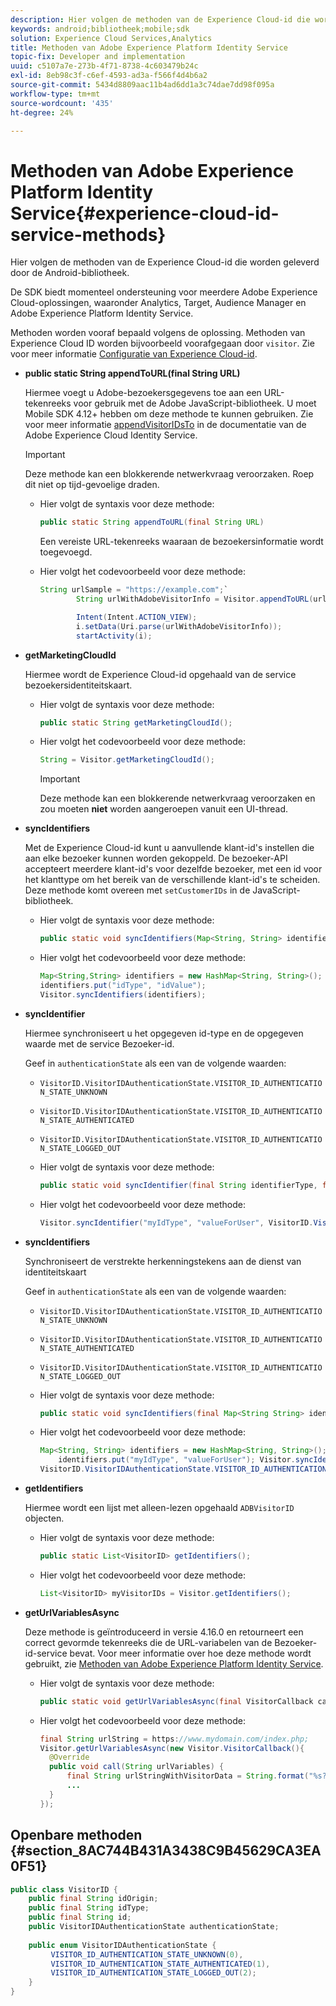 ```yaml
---
description: Hier volgen de methoden van de Experience Cloud-id die worden geleverd door de Android-bibliotheek.
keywords: android;bibliotheek;mobile;sdk
solution: Experience Cloud Services,Analytics
title: Methoden van Adobe Experience Platform Identity Service
topic-fix: Developer and implementation
uuid: c5107a7e-273b-4f71-8738-4c603479b24c
exl-id: 8eb98c3f-c6ef-4593-ad3a-f566f4d4b6a2
source-git-commit: 5434d8809aac11b4ad6dd1a3c74dae7dd98f095a
workflow-type: tm+mt
source-wordcount: '435'
ht-degree: 24%

---
```


# Methoden van Adobe Experience Platform Identity Service{#experience-cloud-id-service-methods}

Hier volgen de methoden van de Experience Cloud-id die worden geleverd door de Android-bibliotheek.

De SDK biedt momenteel ondersteuning voor meerdere Adobe Experience Cloud-oplossingen, waaronder Analytics, Target, Audience Manager en Adobe Experience Platform Identity Service.

Methoden worden vooraf bepaald volgens de oplossing. Methoden van Experience Cloud ID worden bijvoorbeeld voorafgegaan door `visitor`. Zie voor meer informatie [Configuratie van Experience Cloud-id](/help/android/c-marketing-cloud/mcvid.md).

* **public static String appendToURL(final String URL)**

   Hiermee voegt u Adobe-bezoekersgegevens toe aan een URL-tekenreeks voor gebruik met de Adobe JavaScript-bibliotheek. U moet Mobile SDK 4.12+ hebben om deze methode te kunnen gebruiken. Zie voor meer informatie [appendVisitorIDsTo](https://experienceleague.adobe.com/docs/id-service/using/id-service-api/methods/appendvisitorid.html) in de documentatie van de Adobe Experience Cloud Identity Service.

   >[!IMPORTANT]
   >
   >Deze methode kan een blokkerende netwerkvraag veroorzaken. Roep dit niet op tijd-gevoelige draden.

   * Hier volgt de syntaxis voor deze methode:

      ```java
      public static String appendToURL(final String URL) 
      ```

      Een vereiste URL-tekenreeks waaraan de bezoekersinformatie wordt toegevoegd.

   * Hier volgt het codevoorbeeld voor deze methode:

      ```java
      String urlSample = "https://example.com";`
              String urlWithAdobeVisitorInfo = Visitor.appendToURL(urlSample);
      
              Intent(Intent.ACTION_VIEW);
              i.setData(Uri.parse(urlWithAdobeVisitorInfo));
              startActivity(i);
      ```

* **getMarketingCloudId**

   Hiermee wordt de Experience Cloud-id opgehaald van de service bezoekersidentiteitskaart.

   * Hier volgt de syntaxis voor deze methode:

      ```java
      public static String getMarketingCloudId(); 
      ```

   * Hier volgt het codevoorbeeld voor deze methode:

      ```java
      String = Visitor.getMarketingCloudId();
      ```

      >[!IMPORTANT]
      >
      >Deze methode kan een blokkerende netwerkvraag veroorzaken en zou moeten **niet** worden aangeroepen vanuit een UI-thread.

* **syncIdentifiers**

   Met de Experience Cloud-id kunt u aanvullende klant-id&#39;s instellen die aan elke bezoeker kunnen worden gekoppeld. De bezoeker-API accepteert meerdere klant-id&#39;s voor dezelfde bezoeker, met een id voor het klanttype om het bereik van de verschillende klant-id&#39;s te scheiden. Deze methode komt overeen met `setCustomerIDs` in de JavaScript-bibliotheek.

   * Hier volgt de syntaxis voor deze methode:

      ```java
      public static void syncIdentifiers(Map<String, String> identifiers); 
      ```

   * Hier volgt het codevoorbeeld voor deze methode:

      ```java
      Map<String,String> identifiers = new HashMap<String, String>();
      identifiers.put("idType", "idValue");
      Visitor.syncIdentifiers(identifiers);
      ```

* **syncIdentifier**

   Hiermee synchroniseert u het opgegeven id-type en de opgegeven waarde met de service Bezoeker-id.

   Geef in `authenticationState` als een van de volgende waarden:

   * `VisitorID.VisitorIDAuthenticationState.VISITOR_ID_AUTHENTICATION_STATE_UNKNOWN`
   * `VisitorID.VisitorIDAuthenticationState.VISITOR_ID_AUTHENTICATION_STATE_AUTHENTICATED`
   * `VisitorID.VisitorIDAuthenticationState.VISITOR_ID_AUTHENTICATION_STATE_LOGGED_OUT`

   * Hier volgt de syntaxis voor deze methode:

      ```java
      public static void syncIdentifier(final String identifierType, final String identifier, final VisitorID.VisitorIDAuthenticationState authenticationState);
      ```

   * Hier volgt het codevoorbeeld voor deze methode:

      ```java
      Visitor.syncIdentifier("myIdType", "valueForUser", VisitorID.VisitorIDAuthenticationState.VISITOR_ID_AUTHENTICATION_STATE_LOGGED_OUT);
      ```

* **syncIdentifiers**

   Synchroniseert de verstrekte herkenningstekens aan de dienst van identiteitskaart

   Geef in `authenticationState` als een van de volgende waarden:
   * `VisitorID.VisitorIDAuthenticationState.VISITOR_ID_AUTHENTICATION_STATE_UNKNOWN`
   * `VisitorID.VisitorIDAuthenticationState.VISITOR_ID_AUTHENTICATION_STATE_AUTHENTICATED`
   * `VisitorID.VisitorIDAuthenticationState.VISITOR_ID_AUTHENTICATION_STATE_LOGGED_OUT`

   * Hier volgt de syntaxis voor deze methode:

      ```java
      public static void syncIdentifiers(final Map<String String> identifiers, final VisitorID.VisitorIDAuthenticationState authenticationState);
      ```

   * Hier volgt het codevoorbeeld voor deze methode:

      ```java
      Map<String, String> identifiers = new HashMap<String, String>();
          identifiers.put("myIdType", "valueForUser"); Visitor.syncIdentifiers(identifiers,
      VisitorID.VisitorIDAuthenticationState.VISITOR_ID_AUTHENTICATION_STATE_AUTHENTICATED); 
      ```

* **getIdentifiers**

   Hiermee wordt een lijst met alleen-lezen opgehaald `ADBVisitorID` objecten.

   * Hier volgt de syntaxis voor deze methode:

      ```java
      public static List<VisitorID> getIdentifiers(); 
      ```

   * Hier volgt het codevoorbeeld voor deze methode:

      ```java
      List<VisitorID> myVisitorIDs = Visitor.getIdentifiers(); 
      ```

* **getUrlVariablesAsync**

   Deze methode is geïntroduceerd in versie 4.16.0 en retourneert een correct gevormde tekenreeks die de URL-variabelen van de Bezoeker-id-service bevat. Voor meer informatie over hoe deze methode wordt gebruikt, zie [Methoden van Adobe Experience Platform Identity Service](/help/android/reference/hybrid-app.md).

   * Hier volgt de syntaxis voor deze methode:

      ```java
      public static void getUrlVariablesAsync(final VisitorCallback callback);
      ```

   * Hier volgt het codevoorbeeld voor deze methode:

      ```java
      final String urlString = https://www.mydomain.com/index.php; 
      Visitor.getUrlVariablesAsync(new Visitor.VisitorCallback(){ 
        @Override 
        public void call(String urlVariables) { 
            final String urlStringWithVisitorData = String.format("%s?%s", urlString, urlVariables); 
            ...
        } 
      });
      ```

## Openbare methoden {#section_8AC744B431A3438C9B45629CA3EA0F51}

```java
public class VisitorID { 
    public final String idOrigin; 
    public final String idType; 
    public final String id; 
    public VisitorIDAuthenticationState authenticationState; 
 
    public enum VisitorIDAuthenticationState { 
         VISITOR_ID_AUTHENTICATION_STATE_UNKNOWN(0), 
         VISITOR_ID_AUTHENTICATION_STATE_AUTHENTICATED(1), 
         VISITOR_ID_AUTHENTICATION_STATE_LOGGED_OUT(2); 
    } 
}
```
